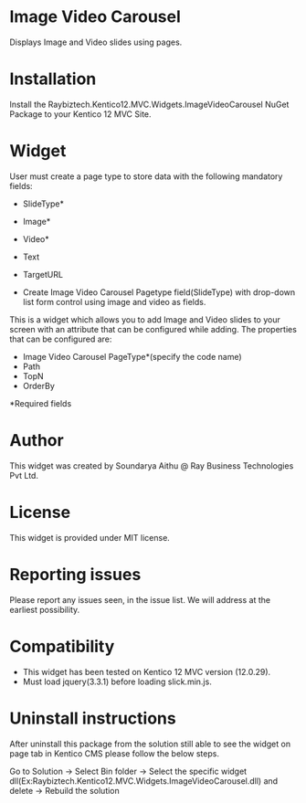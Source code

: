 # Image Video Carousel

Displays Image and Video slides using pages.

# Installation

Install the Raybiztech.Kentico12.MVC.Widgets.ImageVideoCarousel NuGet Package to your Kentico 12 MVC Site.

# Widget

User must create a page type to store data with the following mandatory fields:

- SlideType*
- Image*
- Video*
- Text
- TargetURL

- Create Image Video Carousel Pagetype field(SlideType) with drop-down list form control using image and video as fields.

This is a widget which allows you to add Image and Video slides to your screen with an attribute that can be configured while adding. The properties that can be configured are:

 - Image Video Carousel PageType*(specify the code name)
 - Path
 - TopN
 - OrderBy

*Required fields

# Author

This widget was created by Soundarya Aithu @ Ray Business Technologies Pvt Ltd.

# License

This widget is provided under MIT license.

# Reporting issues

Please report any issues seen, in the issue list. We will address at the earliest possibility.

# Compatibility

- This widget has been tested on Kentico 12 MVC version (12.0.29). 
- Must load jquery(3.3.1) before loading slick.min.js.

# Uninstall instructions

 After uninstall this package from the solution still able to see the widget on page tab in Kentico CMS please follow the below steps.

 Go to Solution -> Select Bin folder -> Select the specific widget dll(Ex:Raybiztech.Kentico12.MVC.Widgets.ImageVideoCarousel.dll) and delete
 -> Rebuild the solution